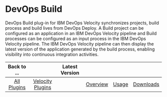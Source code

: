 # DevOps Build

DevOps Build plug-in for IBM DevOps Velocity synchronizes projects, build process and build lives from DevOps Deploy. A Build project can be configured as an application in an IBM DevOps Velocity pipeline and Build processes can be configured as an input process in the IBM DevOps Velocity pipeline. The IBM DevOps Velocity pipeline can then display the latest version of the application generated by the build process, enabling visibility into continuous integration activities.

|Back to ...||Latest Version| |||
| :---: | :---: | :---: | :---: | :---: | :---: | 
|[All Plugins](../../index.md)|[Velocity Plugins](../README.md)||[Overview](overview.md)|[Usage](usage.md)|[Downloads](downloads.md)|
